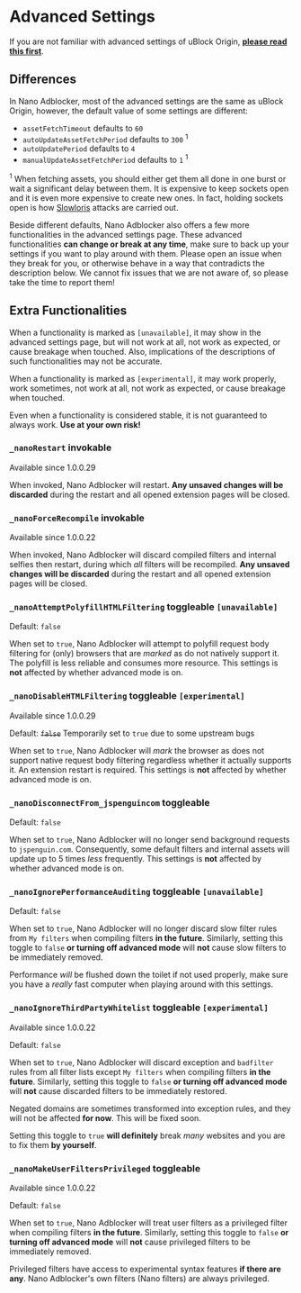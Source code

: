 # Advanced Settings

If you are not familiar with advanced settings of uBlock Origin,
[**please read this first**](https://github.com/gorhill/uBlock/wiki/Advanced-settings).

## Differences

In Nano Adblocker, most of the advanced settings are the same as uBlock Origin,
however, the default value of some settings are different:
- `assetFetchTimeout` defaults to `60`
- `autoUpdateAssetFetchPeriod` defaults to `300` <sup>1</sup>
- `autoUpdatePeriod` defaults to `4`
- `manualUpdateAssetFetchPeriod` defaults to `1` <sup>1</sup>

<sup>1</sup> When fetching assets, you should either get them all done in one
burst or wait a significant delay between them. It is expensive to keep sockets
open and it is even more expensive to create new ones. In fact, holding sockets
open is how
[Slowloris](https://en.wikipedia.org/wiki/Slowloris_(computer_security)) attacks
are carried out.

Beside different defaults, Nano Adblocker also offers a few more functionalities
in the advanced settings page. These advanced functionalities **can change or
break at any time**, make sure to back up your settings if you want to play
around with them. Please open an issue when they break for you, or otherwise
behave in a way that contradicts the description below. We cannot fix issues
that we are not aware of, so please take the time to report them!

## Extra Functionalities

When a functionality is marked as `[unavailable]`, it may show in the advanced
settings page, but will not work at all, not work as expected, or cause breakage
when touched. Also, implications of the descriptions of such functionalities
may not be accurate.

When a functionality is marked as `[experimental]`, it may work properly, work
sometimes, not work at all, not work as expected, or cause breakage when
touched.

Even when a functionality is considered stable, it is not guaranteed to always
work. **Use at your own risk!**

### `_nanoRestart` invokable

Available since 1.0.0.29

When invoked, Nano Adblocker will restart. **Any unsaved changes will be
discarded** during the restart and all opened extension pages will be closed.

### `_nanoForceRecompile` invokable

Available since 1.0.0.22

When invoked, Nano Adblocker will discard compiled filters and internal selfies
then restart, during which *all* filters will be recompiled. **Any unsaved
changes will be discarded** during the restart and all opened extension pages
will be closed.

### `_nanoAttemptPolyfillHTMLFiltering` toggleable `[unavailable]`

Default: `false`

When set to `true`, Nano Adblocker will attempt to polyfill request body
filtering for (only) browsers that are *marked* as do not natively support it.
The polyfill is less reliable and consumes more resource. This settings is
**not** affected by whether advanced mode is on.

### `_nanoDisableHTMLFiltering` toggleable `[experimental]`

Available since 1.0.0.29

Default: ~~`false`~~ Temporarily set to `true` due to some upstream bugs

When set to `true`, Nano Adblocker will *mark* the browser as does not support
native request body filtering regardless whether it actually supports it. An
extension restart is required. This settings is **not** affected by whether
advanced mode is on.

### `_nanoDisconnectFrom_jspenguincom` toggleable

Default: `false`

When set to `true`, Nano Adblocker will no longer send background requests to
`jspenguin.com`. Consequently, some default filters and internal assets will
update up to 5 times *less* frequently<!-- and you can no longer report broken
websites from the popup panel-->. This settings is **not** affected by whether
advanced mode is on.

### `_nanoIgnorePerformanceAuditing` toggleable `[unavailable]`

Default: `false`

When set to `true`, Nano Adblocker will no longer discard slow filter rules
from `My filters` when compiling filters **in the future**. Similarly, setting
this toggle to `false` **or turning off advanced mode** will **not** cause slow
filters to be immediately removed.

Performance *will* be flushed down the toilet if not used properly, make sure
you have a *really* fast computer when playing around with this settings.

### `_nanoIgnoreThirdPartyWhitelist` toggleable `[experimental]`

Available since 1.0.0.22

Default: `false`

When set to `true`, Nano Adblocker will discard exception and `badfilter` rules
from all filter lists except `My filters` when compiling filters **in the
future**. Similarly, setting this toggle to `false` **or turning off advanced
mode** will **not** cause discarded filters to be immediately restored.

Negated domains are sometimes transformed into exception rules, and they will
not be affected **for now**. This will be fixed soon.

Setting this toggle to `true` **will definitely** break *many* websites and
you are to fix them **by yourself**.

### `_nanoMakeUserFiltersPrivileged` toggleable

Available since 1.0.0.22

Default: `false`

When set to `true`, Nano Adblocker will treat user filters as a privileged
filter when compiling filters **in the future**. Similarly, setting this
toggle to `false` **or turning off advanced mode** will **not** cause
privileged filters to be immediately removed.

Privileged filters have access to experimental syntax features **if there are
any**. Nano Adblocker's own filters (Nano filters) are always privileged.
